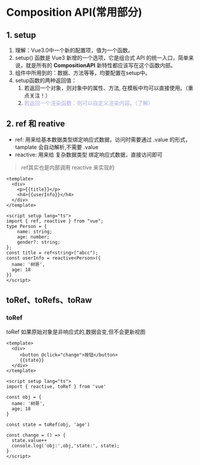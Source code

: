 # Composition API(常用部分)
## 1. setup

1. 理解：Vue3.0中一个新的配置项，值为一个函数。
2. setup() 函数是 Vue3 新增的一个选项，它是组合式 API 的统一入口，简单来说，就是所有的 **CompositionAPI** 新特性都应该写在这个函数内部。
3. 组件中所用到的：数据、方法等等，均要配置在setup中。
4. setup函数的两种返回值：
   1. 若返回一个对象，则对象中的属性、方法, 在模板中均可以直接使用。（重点关注！）
   2. <span style="color:#aad">若返回一个渲染函数：则可以自定义渲染内容。（了解）</span>

## 2. ref 和 reative
- ref: 用来给基本数据类型绑定响应式数据，访问时需要通过 .value 的形式， tamplate 会自动解析,不需要 .value
- reactive: 用来给 复杂数据类型 绑定响应式数据，直接访问即可

> ref其实也是内部调用 reactive 来实现的

```vue
<template>
  <div>
    <p>{{title}}</p>
    <h4>{{userInfo}}</h4>
  </div>
</template>

<script setup lang="ts">
import { ref, reactive } from "vue";
type Person = {
    name: string;
    age: number;
    gender?: string;
};
const title = ref<string>("abcc");
const userInfo = reactive<Person>({
  name: '树哥',
  age: 18
})
</script>
```

## toRef、toRefs、toRaw
### toRef
toRef 如果原始对象是非响应式的,数据会变,但不会更新视图
```vue
<template>
  <div>
     <button @click="change">按钮</button>
     {{state}}
  </div>
</template>

<script setup lang="ts">
import { reactive, toRef } from 'vue'

const obj = {
  name: '树哥',
  age: 18
}

const state = toRef(obj, 'age')

const change = () => {
  state.value++
  console.log('obj:',obj,'state:', state);
}
</script>
```




